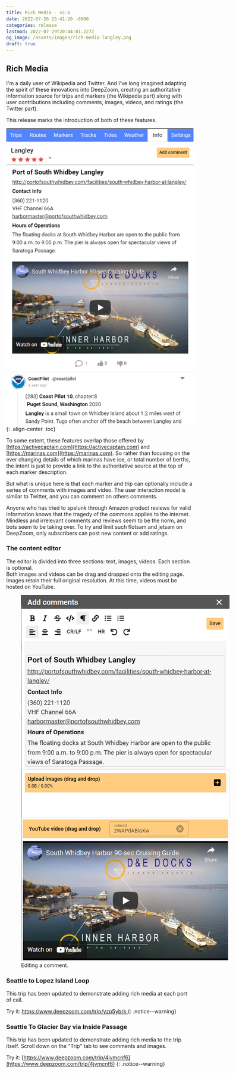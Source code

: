 ```yaml
---
title: Rich Media - v2.6
date: 2022-07-26 15:41:20 -0800
categories: release
lastmod: 2022-07-29T20:44:01.227Z
og_image: /assets/images/rich-media-langley.png
draft: true
---
```

## Rich Media
I'm a daily user of Wikipedia and Twitter.  And 
I've long imagined adapting the spirit of these innovations into DeepZoom, creating an authoritative information source for trips and markers (the Wikipedia part) along with user contributions including comments, images, videos, and ratings (the Twitter part).

This release marks the introduction of both of these features.

![](/assets/images/rich-media-langley.png){: .align-center .toc} 

To some extent, these features overlap those offered by [https://activecaptain.com](https://activecaptain.com) and [https://marinas.com](https://marinas.com).  So rather than focusing on the ever changing details of which marinas have ice, or total number of berths, the intent is just to provide a link to the authoritative source at the top of each marker description.

But what is unique here is that each marker and trip can optionally include a series of comments with images and video.  The user interaction model is similar to Twitter, and you can comment on others comments.


Anyone who has tried to spelunk through Amazon product reviews for valid information knows that the tragedy of the commons applies to the internet.  Mindless and irrelevant comments and reviews seem to be the norm, and bots seem to be taking over.
To try and limit such flotsam and jetsam on DeepZoom, only subscribers can post new content or add ratings.

### The content editor

The editor is divided into three sections: text, images, videos.  Each section is optional.  
Both images and videos can be drag and dropped onto the editing page. Images retain their full original resolution. At this time, videos must be hosted on YouTube. 

<figure style="width: 600px" class="align-center toc">
  <a href="/assets/images/LangleyEdit.png" title="Editing a comment" alt="Editing a comment">
  <img src="/assets/images/LangleyEdit.png" alt=""></a>
  <figcaption>Editing a comment.</figcaption>
</figure>


### Seattle to Lopez Island Loop

This trip has been updated to demonstrate adding rich media at each port of call.

Try it: [  https://www.deepzoom.com/trip/yzp5ybrk ]( https://www.deepzoom.com/trip/yzp5ybrk)
{: .notice--warning}


### Seattle To Glacier Bay via Inside Passage

This trip has been updated to demonstrate adding rich media to the trip itself.
Scroll down on the "Trip" tab to see comments and images.

Try it: [https://www.deepzoom.com/trip/4jvmcnf6](https://www.deepzoom.com/trip/4jvmcnf6)
{: .notice--warning}

